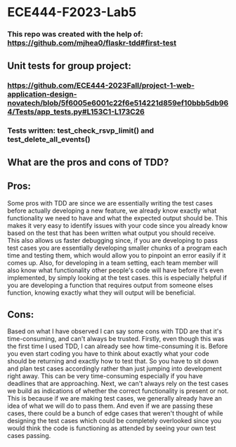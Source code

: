 # ECE444-F2023-Lab5

### This repo was created with the help of: https://github.com/mjhea0/flaskr-tdd#first-test


## Unit tests for group project:

### https://github.com/ECE444-2023Fall/project-1-web-application-design-novatech/blob/5f6005e6001c22f6e514221d859ef10bbb5db964/Tests/app_tests.py#L153C1-L173C26
### Tests written: test_check_rsvp_limit() and test_delete_all_events()

## What are the pros and cons of TDD?

## Pros:

Some pros with TDD are since we are essentially writing the test cases before actually developing a new feature, we already know exactly what functionality we need to have and what the expected output should be.
This makes it very easy to identify issues with your code since you already know based on the test that has been written what output you should receive. 
This also allows us faster debugging since, if you are developing to pass test cases you are essentially developing smaller chunks of a program each time and testing them, which would allow you to pinpoint an error easily
if it comes up.
Also, for developing in a team setting, each team member will also know what functionality other people's code will have before it's even implemented, by simply looking at the test cases. this is especially helpful if you
are developing a function that requires output from someone elses function, knowing exactly what they will output will be beneficial. 

## Cons:

Based on what I have observed I can say some cons with TDD are that it's time-consuming, and can't always be trusted.
Firstly, even though this was the first time I used TDD, I can already see how time-consuming it is. Before you even start coding you have to think about exactly what your code should be returning and exactly how to test that.
So you have to sit down and plan test cases accordingly rather than just jumping into development right away. This can be very time-consuming especially if you have deadlines that are approaching.
Next, we can't always rely on the test cases we build as indications of whether the correct functionality is present or not. This is because if we are making test cases, we generally already have an idea of what we will do to pass
them. And even if we are passing these cases, there could be a bunch of edge cases that weren't thought of while designing the test cases which could be completely overlooked since you would think the code is functioning as attended   by seeing your own test cases passing.
